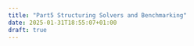 ```yaml
---
title: "Part5 Structuring Solvers and Benchmarking"
date: 2025-01-31T18:55:07+01:00
draft: true
---
```



